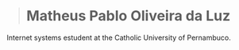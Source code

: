 ><h1>Matheus Pablo Oliveira da Luz</h1>
Internet systems estudent at the Catholic University of Pernambuco.
